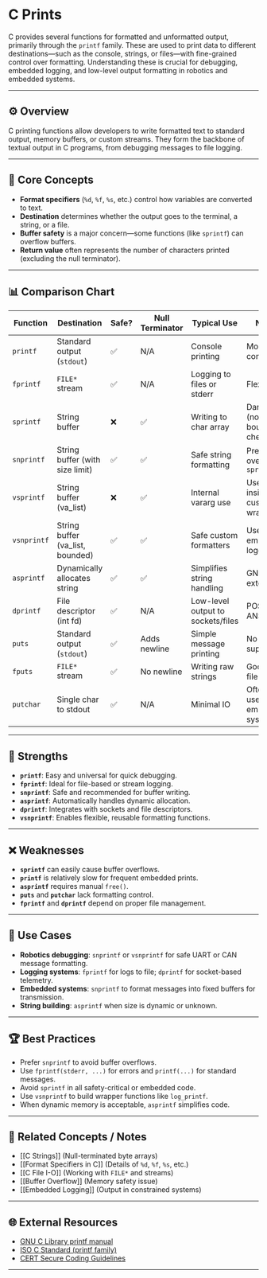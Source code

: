 # C Prints

C provides several functions for formatted and unformatted output, primarily through the `printf` family. These are used to print data to different destinations—such as the console, strings, or files—with fine-grained control over formatting. Understanding these is crucial for debugging, embedded logging, and low-level output formatting in robotics and embedded systems.

---

## ⚙️ Overview

C printing functions allow developers to write formatted text to standard output, memory buffers, or custom streams. They form the backbone of textual output in C programs, from debugging messages to file logging.

---

## 🧠 Core Concepts

- **Format specifiers** (`%d`, `%f`, `%s`, etc.) control how variables are converted to text.  
- **Destination** determines whether the output goes to the terminal, a string, or a file.  
- **Buffer safety** is a major concern—some functions (like `sprintf`) can overflow buffers.  
- **Return value** often represents the number of characters printed (excluding the null terminator).

---

## 📊 Comparison Chart

| Function | Destination | Safe? | Null Terminator | Typical Use | Notes |
|-----------|-------------|-------|-----------------|--------------|-------|
| `printf` | Standard output (`stdout`) | ✅ | N/A | Console printing | Most common |
| `fprintf` | `FILE*` stream | ✅ | N/A | Logging to files or stderr | Flexible |
| `sprintf` | String buffer | ❌ | ✅ | Writing to char array | Dangerous (no bounds check) |
| `snprintf` | String buffer (with size limit) | ✅ | ✅ | Safe string formatting | Preferred over `sprintf` |
| `vsprintf` | String buffer (va_list) | ❌ | ✅ | Internal vararg use | Used inside custom wrappers |
| `vsnprintf` | String buffer (va_list, bounded) | ✅ | ✅ | Safe custom formatters | Used in embedded logging |
| `asprintf` | Dynamically allocates string | ✅ | ✅ | Simplifies string handling | GNU extension |
| `dprintf` | File descriptor (int fd) | ✅ | N/A | Low-level output to sockets/files | POSIX, not ANSI C |
| `puts` | Standard output (`stdout`) | ✅ | Adds newline | Simple message printing | No format support |
| `fputs` | `FILE*` stream | ✅ | No newline | Writing raw strings | Good for file output |
| `putchar` | Single char to stdout | ✅ | N/A | Minimal IO | Often used in embedded systems |

---

## 🔧 Strengths

- **`printf`**: Easy and universal for quick debugging.  
- **`fprintf`**: Ideal for file-based or stream logging.  
- **`snprintf`**: Safe and recommended for buffer writing.  
- **`asprintf`**: Automatically handles dynamic allocation.  
- **`dprintf`**: Integrates with sockets and file descriptors.  
- **`vsnprintf`**: Enables flexible, reusable formatting functions.

---

## ❌ Weaknesses

- **`sprintf`** can easily cause buffer overflows.  
- **`printf`** is relatively slow for frequent embedded prints.  
- **`asprintf`** requires manual `free()`.  
- **`puts`** and **`putchar`** lack formatting control.  
- **`fprintf`** and **`dprintf`** depend on proper file management.

---

## 🧰 Use Cases

- **Robotics debugging**: `snprintf` or `vsnprintf` for safe UART or CAN message formatting.  
- **Logging systems**: `fprintf` for logs to file; `dprintf` for socket-based telemetry.  
- **Embedded systems**: `snprintf` to format messages into fixed buffers for transmission.  
- **String building**: `asprintf` when size is dynamic or unknown.

---

## 🏆 Best Practices

- Prefer `snprintf` to avoid buffer overflows.  
- Use `fprintf(stderr, ...)` for errors and `printf(...)` for standard messages.  
- Avoid `sprintf` in all safety-critical or embedded code.  
- Use `vsnprintf` to build wrapper functions like `log_printf`.  
- When dynamic memory is acceptable, `asprintf` simplifies code.

---

## 📘 Related Concepts / Notes

- [[C Strings]] (Null-terminated byte arrays)
- [[Format Specifiers in C]] (Details of `%d`, `%f`, `%s`, etc.)
- [[C File I-O]] (Working with `FILE*` and streams)
- [[Buffer Overflow]] (Memory safety issue)
- [[Embedded Logging]] (Output in constrained systems)

---

## 🌐 External Resources

- [GNU C Library printf manual](https://www.gnu.org/software/libc/manual/html_node/Formatted-Output-Functions.html)
- [ISO C Standard (printf family)](https://port70.net/~nsz/c/c11/n1570.html#7.21.6)
- [CERT Secure Coding Guidelines](https://wiki.sei.cmu.edu/confluence/display/c/STR02-C.+Sanitize+format+strings+in+printf+functions)

---
